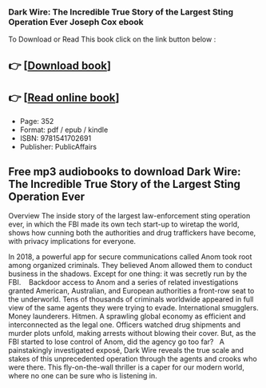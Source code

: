 ### Dark Wire: The Incredible True Story of the Largest Sting Operation Ever Joseph Cox ebook

To Download or Read This book click on the link button below :

## 👉  [**[Download book](http://ebooksharez.info/download.php?group=book&from=github.com&id=710319&lnk=1066 "Download book")**]

## 👉  [**[Read online book](http://ebooksharez.info/download.php?group=book&from=github.com&id=710319&lnk=1066 "Read online book")**]


* Page: 352
* Format: pdf / epub / kindle
* ISBN: 9781541702691
* Publisher: PublicAffairs



## Free mp3 audiobooks to download Dark Wire: The Incredible True Story of the Largest Sting Operation Ever


Overview
The inside story of the largest law-enforcement sting operation ever, in which the FBI made its own tech start-up to wiretap the world, shows how cunning both the authorities and drug traffickers have become, with privacy implications for everyone.
 
 In 2018, a powerful app for secure communications called Anom took root among organized criminals. They believed Anom allowed them to conduct business in the shadows. Except for one thing: it was secretly run by the FBI. 
  
 Backdoor access to Anom and a series of related investigations granted American, Australian, and European authorities a front-row seat to the underworld. Tens of thousands of criminals worldwide appeared in full view of the same agents they were trying to evade. International smugglers. Money launderers. Hitmen. A sprawling global economy as efficient and interconnected as the legal one. Officers watched drug shipments and murder plots unfold, making arrests without blowing their cover. But, as the FBI started to lose control of Anom, did the agency go too far?
  
 A painstakingly investigated exposé, Dark Wire reveals the true scale and stakes of this unprecedented operation through the agents and crooks who were there. This fly-on-the-wall thriller is a caper for our modern world, where no one can be sure who is listening in. 
  



